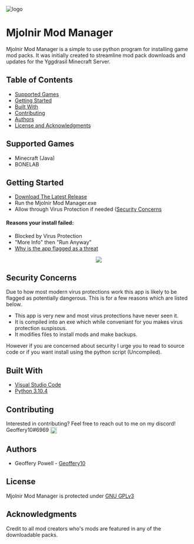 ![logo](https://user-images.githubusercontent.com/43981091/197443529-7048d083-6d45-43ed-abe1-d35163e48431.png)

# Mjolnir Mod Manager
Mjolnir Mod Manager is a simple to use python program for installing game mod packs. It was initially created to streamline mod pack downloads and updates for the Yggdrasil Minecraft Server. 

## Table of Contents
* [Supported Games](#supported-games)
* [Getting Started](#getting-started)
* [Built With](#built-with)
* [Contributing](#contributing)  
* [Authors](#authors)
* [License and Acknowledgments](#license)

## Supported Games

* Minecraft (Java)
* BONELAB

## Getting Started

* [Download The Latest Release](https://github.com/Geoffery10/ModDude/releases)
* Run the Mjolnir Mod Manager.exe
* Allow through Virus Protection if needed ([Security Concerns](#security-concerns)

#### Reasons your install failed: 

* Blocked by Virus Protection
 * "More Info" then "Run Anyway"
 * [Why is the app flagged as a threat](#security-concerns)
<p align="center">
<img align="center" src="https://i.stack.imgur.com/bDj59.png">
</p>

## Security Concerns

Due to how most modern virus protections work this app is likely to be flagged as potentially dangerous. This is for a few reasons which are listed below.
* This app is very new and most virus protections have never seen it.
* It is compiled into an exe which while conveniant for you makes virus protection suspisous. 
* It modifies files to install mods and make backups.

However if you are concerned about security I urge you to read to source code or if you want install using the python script (Uncompiled).

## Built With

* [Visual Studio Code](https://code.visualstudio.com/)
* [Python 3.10.4](https://www.python.org/)

## Contributing

Interested in contributing? Feel free to reach out to me on my discord! Geoffery10#6969 <a href="https://discord.gg/yh7E5S3"><img align="center" width="18" height="18" src="https://cdn3.iconfinder.com/data/icons/popular-services-brands-vol-2/512/discord-128.png"></a>


## Authors
* Geoffery Powell - [Geoffery10](https://github.com/Geoffery10)

## License
Mjolnir Mod Manager is protected under [GNU GPLv3](https://github.com/Geoffery10/ModDude/blob/main/LICENSE.md)


## Acknowledgments
Credit to all mod creators who's mods are featured in any of the downloadable packs.
